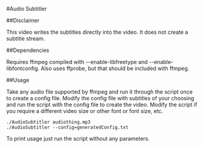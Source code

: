 #Audio Subtitler

##Disclaimer

This video writes the subtitles directly into the video. It does not create a subtitle stream.

##Dependencies

Requires ffmpeg compiled with --enable-libfreetype and --enable-libfontconfig.
Also uses ffprobe, but that should be included with ffmpeg.

##Usage

Take any audio file supported by ffmpeg and run it through the script once to create a config file. Modify the config file with subtitles of your choosing and run the script with the config file to create the video. Modify the script if you require a different video size or other font or font size, etc.

```
./AudioSubtitler audiothing.mp3
./AudioSubtitler --config=generatedConfig.txt
```

To print usage just run the script without any parameters.

